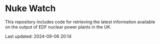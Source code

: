 # Nuke Watch

This repository includes code for retrieving the latest information available on the output of EDF nuclear power plants in the UK.

Last updated: 2024-09-06 20:14